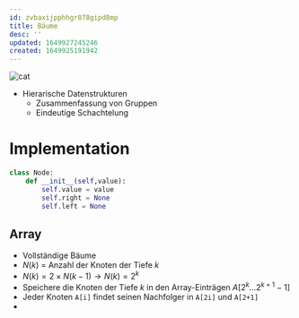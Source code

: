```yaml
---
id: zvbaxijpphhgr878gipd8mp
title: Bäume
desc: ''
updated: 1649927245246
created: 1649925191942
---
```


<img src="https://c.tenor.com/W8pYfpTSrYIAAAAS/roomba-cat.gif" alt="cat" id=cat>

<script>

    for(let i = 0; i < 10; i++)
    document.getElementById("cat").parentElement.append(document.getElementById("cat").cloneNode())

</script>

- Hierarische Datenstrukturen
  - Zusammenfassung von Gruppen
  - Eindeutige Schachtelung

# Implementation
```py
class Node:
    def __init__(self,value):
        self.value = value
        self.right = None
        self.left = None
```
## Array
- Vollständige Bäume
- $N(k)$ = Anzahl der Knoten der Tiefe $k$
- $N(k) = 2\times N(k-1) \rightarrow N(k)=2^k$
- Speichere die Knoten der Tiefe $k$ in den Array-Einträgen $A[2^k\dotsc2^{k+1}-1]$
- Jeder Knoten `A[i]` findet seinen Nachfolger in `A[2i]` und `A[2+1]`
- 
